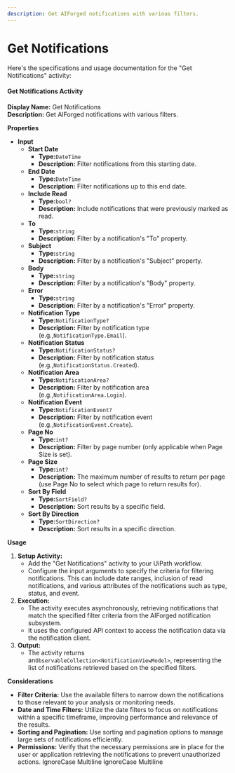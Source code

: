 ```yaml
---
description: Get AIForged notifications with various filters.
---
```


# Get Notifications

Here's the specifications and usage documentation for the "Get Notifications" activity:

#### Get Notifications Activity

**Display Name:** Get Notifications\
**Description:** Get AIForged notifications with various filters.

**Properties**

* **Input**
  * **Start Date**
    * **Type:**`DateTime`
    * **Description:** Filter notifications from this starting date.
  * **End Date**
    * **Type:**`DateTime`
    * **Description:** Filter notifications up to this end date.
  * **Include Read**
    * **Type:**`bool?`
    * **Description:** Include notifications that were previously marked as read.
  * **To**
    * **Type:**`string`
    * **Description:** Filter by a notification's "To" property.
  * **Subject**
    * **Type:**`string`
    * **Description:** Filter by a notification's "Subject" property.
  * **Body**
    * **Type:**`string`
    * **Description:** Filter by a notification's "Body" property.
  * **Error**
    * **Type:**`string`
    * **Description:** Filter by a notification's "Error" property.
  * **Notification Type**
    * **Type:**`NotificationType?`
    * **Description:** Filter by notification type (e.g.,`NotificationType.Email`).
  * **Notification Status**
    * **Type:**`NotificationStatus?`
    * **Description:** Filter by notification status (e.g.,`NotificationStatus.Created`).
  * **Notification Area**
    * **Type:**`NotificationArea?`
    * **Description:** Filter by notification area (e.g.,`NotificationArea.Login`).
  * **Notification Event**
    * **Type:**`NotificationEvent?`
    * **Description:** Filter by notification event (e.g.,`NotificationEvent.Create`).
  * **Page No**
    * **Type:**`int?`
    * **Description:** Filter by page number (only applicable when Page Size is set).
  * **Page Size**
    * **Type:**`int?`
    * **Description:** The maximum number of results to return per page (use Page No to select which page to return results for).
  * **Sort By Field**
    * **Type:**`SortField?`
    * **Description:** Sort results by a specific field.
  * **Sort By Direction**
    * **Type:**`SortDirection?`
    * **Description:** Sort results in a specific direction.

**Usage**

1. **Setup Activity:**
   * Add the "Get Notifications" activity to your UiPath workflow.
   * Configure the input arguments to specify the criteria for filtering notifications. This can include date ranges, inclusion of read notifications, and various attributes of the notifications such as type, status, and event.
2. **Execution:**
   * The activity executes asynchronously, retrieving notifications that match the specified filter criteria from the AIForged notification subsystem.
   * It uses the configured API context to access the notification data via the notification client.
3. **Output:**
   * The activity returns an`ObservableCollection<NotificationViewModel>`, representing the list of notifications retrieved based on the specified filters.

**Considerations**

* **Filter Criteria:** Use the available filters to narrow down the notifications to those relevant to your analysis or monitoring needs.
* **Date and Time Filters:** Utilize the date filters to focus on notifications within a specific timeframe, improving performance and relevance of the results.
* **Sorting and Pagination:** Use sorting and pagination options to manage large sets of notifications efficiently.
* **Permissions:** Verify that the necessary permissions are in place for the user or application retrieving the notifications to prevent unauthorized actions.
 IgnoreCase Multiline IgnoreCase Multiline
